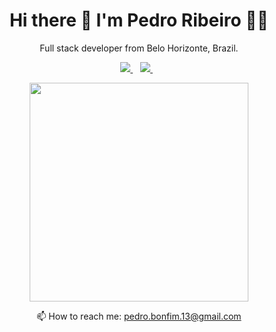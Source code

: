 <h1 align='center'>
  Hi there 👋 I'm Pedro Ribeiro 👨‍💻
</h1>

<p align='center'>
  Full stack developer from Belo Horizonte, Brazil.
</p>

<p align='center'>
  
  <a href="https://wa.me/5518996643974?text=Olá!%20Pedro">
    <img src="https://img.shields.io/badge/WHATSAPP-%2325D366.svg?&style=for-the-badge&logo=whatsapp&logoColor=white" />    
  </a>&nbsp;&nbsp;
  <a href="https://www.linkedin.com/in/pedro-ribeiro-dev/">
    <img src="https://img.shields.io/badge/linkedin-%230077B5.svg?&style=for-the-badge&logo=linkedin&logoColor=white" />
  </a>&nbsp;&nbsp;
</p>

<p align='center'>
  <a href="#"><img src="https://github-readme-stats.vercel.app/api?username=pedroribeirodev&show_icons=true&count_private=true&theme=dark" width="350"></a>
</p>

<p align='center'>
  📫 How to reach me: <a href='mailto:pedro.bonfim.13@gmail.com'>pedro.bonfim.13@gmail.com</a>
</p>
